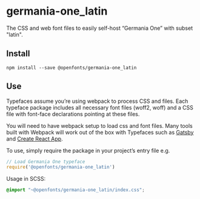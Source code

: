 
# germania-one_latin

The CSS and web font files to easily self-host “Germania One” with subset "latin".

## Install

`npm install --save @openfonts/germania-one_latin`

## Use

Typefaces assume you’re using webpack to process CSS and files. Each typeface
package includes all necessary font files (woff2, woff) and a CSS file with
font-face declarations pointing at these files.

You will need to have webpack setup to load css and font files. Many tools built
with Webpack will work out of the box with Typefaces such as [Gatsby](https://github.com/gatsbyjs/gatsby)
and [Create React App](https://github.com/facebookincubator/create-react-app).

To use, simply require the package in your project’s entry file e.g.

```javascript
// Load Germania One typeface
require('@openfonts/germania-one_latin')
```

Usage in SCSS:
```scss
@import "~@openfonts/germania-one_latin/index.css";
```
